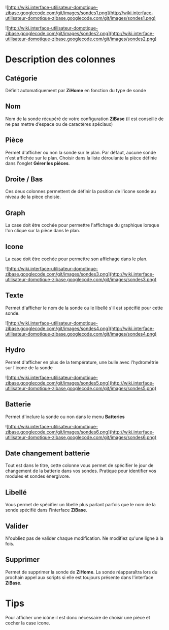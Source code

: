 ![http://wiki.interface-utilisateur-domotique-zibase.googlecode.com/git/images/sondes1.png](http://wiki.interface-utilisateur-domotique-zibase.googlecode.com/git/images/sondes1.png)

![http://wiki.interface-utilisateur-domotique-zibase.googlecode.com/git/images/sondes2.png](http://wiki.interface-utilisateur-domotique-zibase.googlecode.com/git/images/sondes2.png)




# Description des colonnes #

## Catégorie ##
Définit automatiquement par **ZiHome** en fonction du type de sonde

## Nom ##
Nom de la sonde récupéré de votre configuration **ZiBase** (il est conseillé de ne pas mettre d’espace ou de caractères spéciaux)

## Pièce ##
Permet d'afficher ou non la sonde sur le plan.
Par défaut, aucune sonde n'est affichée sur le plan. Choisir dans la liste déroulante la pièce définie dans l'onglet **Gérer les pièces**.

## Droite / Bas ##
Ces deux colonnes permettent de définir la position de l'icone sonde au niveau de la pièce choisie.

## Graph ##
La case doit être cochée pour permettre l'affichage du graphique lorsque l'on clique sur la pièce dans le plan.

## Icone ##
La case doit être cochée pour permettre son affichage dans le plan.

![http://wiki.interface-utilisateur-domotique-zibase.googlecode.com/git/images/sondes3.png](http://wiki.interface-utilisateur-domotique-zibase.googlecode.com/git/images/sondes3.png)

## Texte ##
Permet d'afficher le nom de la sonde ou le libellé s'il est spécifié pour cette sonde.

![http://wiki.interface-utilisateur-domotique-zibase.googlecode.com/git/images/sondes4.png](http://wiki.interface-utilisateur-domotique-zibase.googlecode.com/git/images/sondes4.png)

## Hydro ##
Permet d'afficher en plus de la température, une bulle avec l'hydrométrie sur l'icone de la sonde

![http://wiki.interface-utilisateur-domotique-zibase.googlecode.com/git/images/sondes5.png](http://wiki.interface-utilisateur-domotique-zibase.googlecode.com/git/images/sondes5.png)

## Batterie ##
Permet d'inclure la sonde ou non dans le menu **Batteries**

![http://wiki.interface-utilisateur-domotique-zibase.googlecode.com/git/images/sondes6.png](http://wiki.interface-utilisateur-domotique-zibase.googlecode.com/git/images/sondes6.png)

## Date changement batterie ##
Tout est dans le titre, cette colonne vous permet de spécifier le jour de changement de la batterie dans vos sondes. Pratique pour identifier vos modules et sondes énergivore.

## Libellé ##
Vous permet de spécifier un libellé plus parlant parfois que le nom de la sonde spécifié dans l'interface **ZiBase**.

## Valider ##
N'oubliez pas de valider chaque modification. Ne modifiez qu'une ligne à la fois.

## Supprimer ##
Permet de supprimer la sonde de **ZiHome**. La sonde réapparaîtra lors du prochain appel aux scripts si elle est toujours présente dans l'interface **ZiBase**.

# Tips #

Pour afficher une icône il est donc nécessaire de choisir une pièce et cocher la case icone.